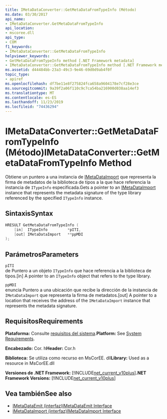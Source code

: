 ```yaml
---
title: IMetaDataConverter::GetMetaDataFromTypeInfo (Método)
ms.date: 03/30/2017
api_name:
- IMetaDataConverter.GetMetaDataFromTypeInfo
api_location:
- mscoree.dll
api_type:
- COM
f1_keywords:
- IMetaDataConverter::GetMetaDataFromTypeInfo
helpviewer_keywords:
- GetMetaDataFromTypeInfo method [.NET Framework metadata]
- IMetaDataConverter::GetMetaDataFromTypeInfo method [.NET Framework metadata]
ms.assetid: d44484bb-23a3-49c3-9e46-69d0d9ab4f0f
topic_type:
- apiref
ms.openlocfilehash: df7be11e8f275824fca658a9604178e7cf28e3ce
ms.sourcegitcommit: 9a39f2a06f110c9c7ca54ba216900d038aa14ef3
ms.translationtype: MT
ms.contentlocale: es-ES
ms.lasthandoff: 11/23/2019
ms.locfileid: "74436294"
---
```

# <a name="imetadataconvertergetmetadatafromtypeinfo-method"></a><span data-ttu-id="f7f8b-102">IMetaDataConverter::GetMetaDataFromTypeInfo (Método)</span><span class="sxs-lookup"><span data-stu-id="f7f8b-102">IMetaDataConverter::GetMetaDataFromTypeInfo Method</span></span>
<span data-ttu-id="f7f8b-103">Obtiene un puntero a una instancia de [IMetaDataImport](../../../../docs/framework/unmanaged-api/metadata/imetadataimport-interface.md) que representa la firma de metadatos de la biblioteca de tipos a la que hace referencia la instancia de `ITypeInfo` especificada.</span><span class="sxs-lookup"><span data-stu-id="f7f8b-103">Gets a pointer to an [IMetaDataImport](../../../../docs/framework/unmanaged-api/metadata/imetadataimport-interface.md) instance that represents the metadata signature of the type library referenced by the specified `ITypeInfo` instance.</span></span>  
  
## <a name="syntax"></a><span data-ttu-id="f7f8b-104">Sintaxis</span><span class="sxs-lookup"><span data-stu-id="f7f8b-104">Syntax</span></span>  
  
```cpp  
HRESULT GetMetaDataFromTypeInfo (  
    [in]  ITypeInfo         *pITI,  
    [out] IMetaDataImport   **ppMDI  
);  
```  
  
## <a name="parameters"></a><span data-ttu-id="f7f8b-105">Parámetros</span><span class="sxs-lookup"><span data-stu-id="f7f8b-105">Parameters</span></span>  
 `pITI`  
 <span data-ttu-id="f7f8b-106">de Puntero a un objeto `ITypeInfo` que hace referencia a la biblioteca de tipos.</span><span class="sxs-lookup"><span data-stu-id="f7f8b-106">[in] A pointer to an `ITypeInfo` object that refers to the type library.</span></span>  
  
 `ppMDI`  
 <span data-ttu-id="f7f8b-107">enuncia Puntero a una ubicación que recibe la dirección de la instancia de `IMetaDataImport` que representa la firma de metadatos.</span><span class="sxs-lookup"><span data-stu-id="f7f8b-107">[out] A pointer to a location that receives the address of the `IMetaDataImport` instance that represents the metadata signature.</span></span>  
  
## <a name="requirements"></a><span data-ttu-id="f7f8b-108">Requisitos</span><span class="sxs-lookup"><span data-stu-id="f7f8b-108">Requirements</span></span>  
 <span data-ttu-id="f7f8b-109">**Plataforma:** Consulte [requisitos del sistema](../../../../docs/framework/get-started/system-requirements.md).</span><span class="sxs-lookup"><span data-stu-id="f7f8b-109">**Platform:** See [System Requirements](../../../../docs/framework/get-started/system-requirements.md).</span></span>  
  
 <span data-ttu-id="f7f8b-110">**Encabezado:** Cor. h</span><span class="sxs-lookup"><span data-stu-id="f7f8b-110">**Header:** Cor.h</span></span>  
  
 <span data-ttu-id="f7f8b-111">**Biblioteca:** Se utiliza como recurso en MsCorEE. dll</span><span class="sxs-lookup"><span data-stu-id="f7f8b-111">**Library:** Used as a resource in MsCorEE.dll</span></span>  
  
 <span data-ttu-id="f7f8b-112">**Versiones de .NET Framework:** [!INCLUDE[net_current_v10plus](../../../../includes/net-current-v10plus-md.md)]</span><span class="sxs-lookup"><span data-stu-id="f7f8b-112">**.NET Framework Versions:** [!INCLUDE[net_current_v10plus](../../../../includes/net-current-v10plus-md.md)]</span></span>  
  
## <a name="see-also"></a><span data-ttu-id="f7f8b-113">Vea también</span><span class="sxs-lookup"><span data-stu-id="f7f8b-113">See also</span></span>

- [<span data-ttu-id="f7f8b-114">IMetaDataEmit (interfaz)</span><span class="sxs-lookup"><span data-stu-id="f7f8b-114">IMetaDataEmit Interface</span></span>](../../../../docs/framework/unmanaged-api/metadata/imetadataemit-interface.md)
- [<span data-ttu-id="f7f8b-115">IMetaDataImport (interfaz)</span><span class="sxs-lookup"><span data-stu-id="f7f8b-115">IMetaDataImport Interface</span></span>](../../../../docs/framework/unmanaged-api/metadata/imetadataimport-interface.md)
